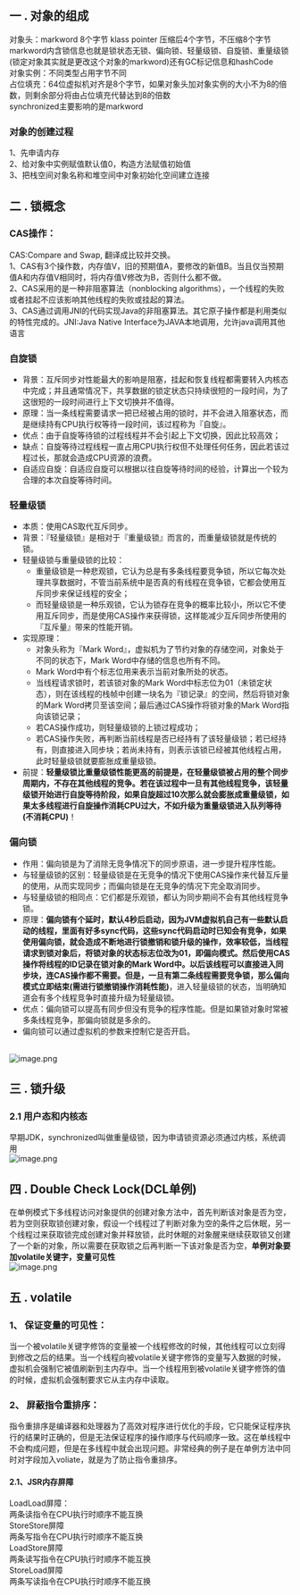 <a name="lzBNi"></a>
## 一 . 对象的组成
对象头：markword 8个字节  klass pointer 压缩后4个字节，不压缩8个字节<br />markword内含锁信息也就是锁状态无锁、偏向锁、轻量级锁、自旋锁、重量级锁(锁定对象其实就是更改这个对象的markword)还有GC标记信息和hashCode<br />对象实例：不同类型占用字节不同<br />占位填充：64位虚拟机对齐是8个字节，如果对象头加对象实例的大小不为8的倍数，则剩余部分将由占位填充代替达到8的倍数<br />synchronized主要影响的是markword
<a name="kJl0M"></a>
### 对象的创建过程
1、先申请内存<br />2、给对象中实例赋值默认值0，构造方法赋值初始值<br />3、把栈空间对象名称和堆空间中对象初始化空间建立连接
<a name="PxOC4"></a>
## 二 . 锁概念
<a name="4015b"></a>
### CAS操作：
CAS:Compare and Swap, 翻译成比较并交换。<br />1、CAS有3个操作数，内存值V，旧的预期值A，要修改的新值B。当且仅当预期值A和内存值V相同时，将内存值V修改为B，否则什么都不做。<br />2、CAS采用的是一种非阻塞算法（nonblocking algorithms），一个线程的失败或者挂起不应该影响其他线程的失败或挂起的算法。<br />3、CAS通过调用JNI的代码实现Java的非阻塞算法。其它原子操作都是利用类似的特性完成的。JNI:Java Native Interface为JAVA本地调用，允许java调用其他语言
<a name="WJ8V6"></a>
### 自旋锁

- 背景：互斥同步对性能最大的影响是阻塞，挂起和恢复线程都需要转入内核态中完成；并且通常情况下，共享数据的锁定状态只持续很短的一段时间，为了这很短的一段时间进行上下文切换并不值得。
- 原理：当一条线程需要请求一把已经被占用的锁时，并不会进入阻塞状态，而是继续持有CPU执行权等待一段时间，该过程称为『自旋』。
- 优点：由于自旋等待锁的过程线程并不会引起上下文切换，因此比较高效；
- 缺点：自旋等待过程线程一直占用CPU执行权但不处理任何任务，因此若该过程过长，那就会造成CPU资源的浪费。
- 自适应自旋：自适应自旋可以根据以往自旋等待时间的经验，计算出一个较为合理的本次自旋等待时间。



<a name="IDTTn"></a>
### 轻量级锁

- 本质：使用CAS取代互斥同步。
- 背景：『轻量级锁』是相对于『重量级锁』而言的，而重量级锁就是传统的锁。
- 轻量级锁与重量级锁的比较：  
   - 重量级锁是一种悲观锁，它认为总是有多条线程要竞争锁，所以它每次处理共享数据时，不管当前系统中是否真的有线程在竞争锁，它都会使用互斥同步来保证线程的安全；
   - 而轻量级锁是一种乐观锁，它认为锁存在竞争的概率比较小，所以它不使用互斥同步，而是使用CAS操作来获得锁，这样能减少互斥同步所使用的『互斥量』带来的性能开销。
- 实现原理：  
   - 对象头称为『Mark Word』，虚拟机为了节约对象的存储空间，对象处于不同的状态下，Mark Word中存储的信息也所有不同。
   - Mark Word中有个标志位用来表示当前对象所处的状态。
   - 当线程请求锁时，若该锁对象的Mark Word中标志位为01（未锁定状态），则在该线程的栈帧中创建一块名为『锁记录』的空间，然后将锁对象的Mark Word拷贝至该空间；最后通过CAS操作将锁对象的Mark Word指向该锁记录；
   - 若CAS操作成功，则轻量级锁的上锁过程成功；
   - 若CAS操作失败，再判断当前线程是否已经持有了该轻量级锁；若已经持有，则直接进入同步块；若尚未持有，则表示该锁已经被其他线程占用，此时轻量级锁就要膨胀成重量级锁。
- 前提：**轻量级锁比重量级锁性能更高的前提是，在轻量级锁被占用的整个同步周期内，不存在其他线程的竞争。若在该过程中一旦有其他线程竞争，该轻量级锁开始进行自旋等待阶段，如果自旋超过10次那么就会膨胀成重量级锁，如果太多线程进行自旋操作消耗CPU过大，不如升级为重量级锁进入队列等待(不消耗CPU)**！
<a name="QuPWx"></a>
### 偏向锁

- 作用：偏向锁是为了消除无竞争情况下的同步原语，进一步提升程序性能。
- 与轻量级锁的区别：轻量级锁是在无竞争的情况下使用CAS操作来代替互斥量的使用，从而实现同步；而偏向锁是在无竞争的情况下完全取消同步。
- 与轻量级锁的相同点：它们都是乐观锁，都认为同步期间不会有其他线程竞争锁。
- 原理：**偏向锁有个延时，默认4秒后启动，因为JVM虚拟机自己有一些默认启动的线程，里面有好多sync代码，这些sync代码启动时已知会有竞争，如果使用偏向锁，就会造成不断地进行锁撤销和锁升级的操作，效率较低，**当线程请求到锁对象后，将锁对象的状态标志位改为01，即偏向模式。然后使用CAS操作将线程的ID记录在锁对象的Mark Word中。以后该线程可以直接进入同步块，连CAS操作都不需要。但是，一旦有第二条线程需要竞争锁，那么偏向模式立即结束**(需进行锁撤销操作消耗性能)**，进入轻量级锁的状态，当明确知道会有多个线程竞争时直接升级为轻量级锁。
- 优点：偏向锁可以提高有同步但没有竞争的程序性能。但是如果锁对象时常被多条线程竞争，那偏向锁就是多余的。
- 偏向锁可以通过虚拟机的参数来控制它是否开启。


<br />![image.png](https://cdn.nlark.com/yuque/0/2021/png/12668119/1617603691367-a5d4c74e-b45a-4fcf-a738-674b04c1dba3.png#height=386&id=n9W6s&margin=%5Bobject%20Object%5D&name=image.png&originHeight=386&originWidth=759&originalType=binary&size=182883&status=done&style=none&width=759)
<a name="XoicA"></a>
## 三 . 锁升级
<a name="OAKzL"></a>
### 2.1 用户态和内核态
早期JDK，synchronized叫做重量级锁，因为申请锁资源必须通过内核，系统调用​<br />![image.png](https://cdn.nlark.com/yuque/0/2021/png/12668119/1617372628148-34f6b400-fb2e-4296-aff3-2a7d552e7f83.png#height=438&id=uuOFi&margin=%5Bobject%20Object%5D&name=image.png&originHeight=438&originWidth=808&originalType=binary&size=80372&status=done&style=none&width=808)
<a name="w2253"></a>
## 四 . Double Check Lock(DCL单例)
在单例模式下多线程访问对象提供的创建对象方法中，首先判断该对象是否为空，若为空则获取锁创建对象，假设一个线程过了判断对象为空的条件之后休眠，另一个线程过来获取锁完成创建对象并释放锁，此时休眠的对象醒来继续获取锁又创建了一个新的对象，所以需要在获取锁之后再判断一下该对象是否为空，**单例对象要加volatile关键字，变量可见性**<br />![image.png](https://cdn.nlark.com/yuque/0/2021/png/12668119/1617760623417-5b84f334-447e-45e7-8578-d39976b547d5.png#height=307&id=FfuQl&margin=%5Bobject%20Object%5D&name=image.png&originHeight=307&originWidth=511&originalType=binary&size=51316&status=done&style=none&width=511)
<a name="rXyQc"></a>
## 五 . volatile
<a name="SzXLp"></a>
### 1、 保证变量的可见性：
当一个被volatile关键字修饰的变量被一个线程修改的时候，其他线程可以立刻得到修改之后的结果。当一个线程向被volatile关键字修饰的变量写入数据的时候，虚拟机会强制它被值刷新到主内存中。当一个线程用到被volatile关键字修饰的值的时候，虚拟机会强制要求它从主内存中读取。
<a name="wDpsd"></a>
### 2、 屏蔽指令重排序：
指令重排序是编译器和处理器为了高效对程序进行优化的手段，它只能保证程序执行的结果时正确的，但是无法保证程序的操作顺序与代码顺序一致。这在单线程中不会构成问题，但是在多线程中就会出现问题。非常经典的例子是在单例方法中同时对字段加入voliate，就是为了防止指令重排序。
<a name="RmRov"></a>
#### 2.1、JSR内存屏障
LoadLoad屏障：<br />两条读指令在CPU执行时顺序不能互换<br />StoreStore屏障<br />两条写指令在CPU执行时顺序不能互换<br />LoadStore屏障<br />两条读写指令在CPU执行时顺序不能互换<br />StoreLoad屏障<br />两条写读指令在CPU执行时顺序不能互换
